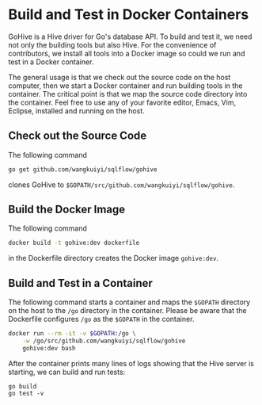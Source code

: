 # Build and Test in Docker Containers

GoHive is a Hive driver for Go's database API.  To build and test it, we need not only the building tools but also Hive.  For the convenience of contributors, we install all tools into a Docker image so could we run and test in a Docker container.

The general usage is that we check out the source code on the host computer, then we start a Docker container and run building tools in the container.  The critical point is that we map the source code directory into the container.  Feel free to use any of your favorite editor, Emacs, Vim, Eclipse, installed and running on the host.

## Check out the Source Code

The following command

```bash
go get github.com/wangkuiyi/sqlflow/gohive
```

clones GoHive to `$GOPATH/src/github.com/wangkuiyi/sqlflow/gohive`.

## Build the Docker Image

The following command 

```bash
docker build -t gohive:dev dockerfile
```

in the Dockerfile directory creates the Docker image `gohive:dev`.

## Build and Test in a Container

The following command starts a container and maps the `$GOPATH` directory on the host to the `/go` directory in the container.  Please be aware that the Dockerfile configures `/go` as the `$GOPATH` in the container.

```bash
docker run --rm -it -v $GOPATH:/go \
    -w /go/src/github.com/wangkuiyi/sqlflow/gohive
    gohive:dev bash
```

After the container prints many lines of logs showing that the Hive server is starting, we can build and run tests:

```
go build
go test -v
```
